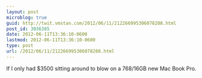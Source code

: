 ```yaml
---
layout: post
microblog: true
guid: http://twit.vmstan.com/2012/06/11/212266995306078208.html
post_id: 3036385
date: 2012-06-11T13:36:10-0600
lastmod: 2012-06-11T13:36:10-0600
type: post
url: /2012/06/11/212266995306078208.html
---
```

If I only had $3500 sitting around to blow on a 768/16GB new Mac Book Pro.
